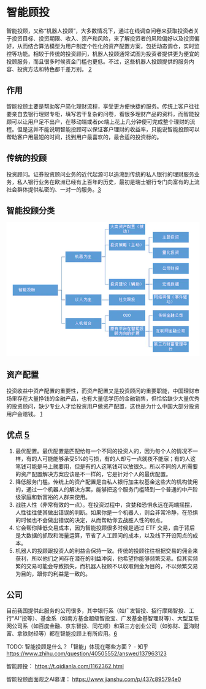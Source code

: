 # 智能顾投

智能投顾，又称“机器人投顾”，大多数情况下，通过在线调查问卷来获取投资者关于投资目标、投资期限、收入、资产和风险，来了解投资者的风险偏好以及投资偏好，从而结合算法模型为用户制定个性化的资产配置方案，包括动态调仓，实时监控等功能。相较于传统的投资顾问，机器人投顾通常试图为投资者提供更为便宜的投顾服务，而且很多时候资金门槛也更低。不过，这些机器人投顾提供的服务内容、投资方法和特色都千差万别。 [2]

## 作用

智能投顾主要是帮助客户简化理财流程，享受更方便快捷的服务。传统上客户往往要亲自去银行理财专柜，填写若干复杂的问卷，看很多理财产品的资料，而智能投顾可以让用户足不出户，在移动端或者pc端上花上几分钟便可完成整个理财的流程。但是这并不能说明智能投顾可以保证客户理财的收益率，只能说智能投顾可以帮助客户用最短的时间，找到用户最喜欢的，最合适的投资标的。

## 传统的投顾

投资顾问。证券投资顾问业务的近代起源可以追溯到传统的私人银行的理财服务业务，私人银行业务在欧洲已经有上百年的历史，最初是瑞士银行专门向富有的上流社会群体提供私密的、一对一的服务。[3]

## 智能投顾分类

![智能投顾分类[4]](../img/Robo-Advisor.png)

## 资产配置

投资收益中资产配置的重要性，而资产配置又是投资顾问的重要职能，中国理财市场里存在大量挣钱的金融产品，也有大量低学历的金融销售，但恰恰缺少大量优秀的投资顾问，缺少专业人才给投资用户做资产配置，这也是为什么中国大部分投资用户会赔钱。 [1]

## 优点 [5]

1. 最优配置。最优配置是匹配给每一个不同的投资人的，因为每个人的情况不一样，有的人可能能够承受5%的亏损，有的人却亏一点就夜不能寐；有的人这笔钱可能是马上就要用，但是有的人这笔钱可以放很久。所以不同的人所需要的资产配置解决方案应该是不一样的，它是针对个人的最优配置。
2. 降低服务门槛。传统上的资产配置是由私人银行加主权基金这些大的机构使用的，通过一个机器人的解决方案，能够把这个服务门槛降到一个普通的中产阶级家庭和新富裕的人群来使用。
3. 战胜人性（非常有效的一点）。在投资过程中，贪婪和恐惧永远在两端摇摆，人性往往使其做出错误的判断。如果你是一个机器人，则会非常冷静，在恐惧的时候也不会做出错误的决定，从而帮助你去战胜人性的弱点。
4. 它会帮你降低交易成本，因为智能投顾很多时候是通过 ETF 交易，由于背后是大数据的抓取和海量运算，节省了人工顾问的成本，以及线下开设网点的成本。
5. 机器人的投顾跟投资人的利益会保持一致。传统的投顾往往根据交易的佣金来获利，所以他们之间存在潜在的利益冲突，他希望你能够频繁交易。但其实频繁的交易可能会导致损失，而机器人投顾不以收取佣金为目的，不以频繁交易为目的，跟你的利益是一致的。

## 公司

目前我国提供此服务的公司很多，其中银行系（如广发智投、招行摩羯智投、工行“AI”投等）、基金系（如南方基金超级智投宝、广发基金基智理财等）、大型互联网公司系（如百度金融、京东智投、同花顺）和第三方创业公司（如弥财、蓝海财富、拿铁财经等）都在智能投顾上有所应用。[6]

TODO:
智能投顾是什么？「智能」体现在哪些方面？ - 知乎
https://www.zhihu.com/question/40505552/answer/137963123

智能顾投：
https://t.qidianla.com/1162362.html

智能投顾面面观之AI慕课：
https://www.jianshu.com/p/437c895794e0

[1]: https://www.zhihu.com/question/40505552
[2]: https://www.zhihu.com/question/40505552/answer/151307145
[3]: https://www.zhihu.com/question/40505552/answer/1403622645
[4]: https://www.jianshu.com/p/6c76d2aad3f3
[5]: https://www.douban.com/note/557874669/
[6]: http://www.szama.org/html356/356/5382.html
